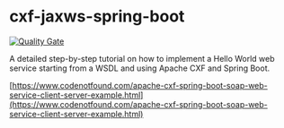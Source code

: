 # cxf-jaxws-spring-boot

[![Quality Gate](https://sonarcloud.io/api/badges/gate?key=com.codenotfound:cxf-jaxws-spring-boot)](https://sonarcloud.io/dashboard/index/com.codenotfound:cxf-jaxws-spring-boot)

A detailed step-by-step tutorial on how to implement a Hello World web service starting from a WSDL and using Apache CXF and Spring Boot.

[https://www.codenotfound.com/apache-cxf-spring-boot-soap-web-service-client-server-example.html](https://www.codenotfound.com/apache-cxf-spring-boot-soap-web-service-client-server-example.html)
